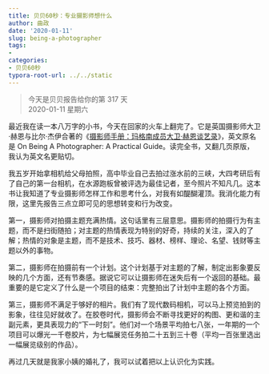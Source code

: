 ```yaml
---
title: 贝贝60秒：专业摄影师想什么
author: 曲政
date: '2020-01-11'
slug: being-a-photographer
tags:
- 
categories:
- 贝贝60秒
typora-root-url: ../../static
---
```

> 今天是贝贝报告给你的第 317 天   
> 2020-01-11 星期六 

最近我在读一本八万字的小书，今天在回家的火车上翻完了。它是英国摄影师大卫·赫恩与比尔·杰伊合著的《[摄影师手册：玛格南成员大卫·赫恩谈艺录](https://mp.weixin.qq.com/s/BrSjHbwS_QTImyx6J4IYcg)》，英文原名是 On Being A Photographer: A Practical Guide。读完全书，又翻几页原版，我认为英文名更贴切。

我五岁开始拿相机给父母拍照，高中毕业自己去拍过涨水前的三峡，大四考研后有了自己的第一台相机，在水源跑板曾被评选为最佳记者，至今照片不知凡几。这本书让我知道了专业摄影师怎样工作和思考什么，对我有如醍醐灌顶。我消化能力有限，这里先报告三点立即可见的思想转变和行为改变。

第一，摄影师对拍摄主题充满热情。这句话里有三层意思。摄影师的拍摄行为有主题，而不是扫街随拍；对主题的热情表现为特别的好奇，持续的关注，深入的了解；热情的对象是主题，而不是技术、技巧、器材、榜样、理论、名望、钱财等主题以外的事物。

第二，摄影师在拍摄前有一个计划。这个计划基于对主题的了解，制定出影象要反映的几个方面，还有节奏感。据说它可以让摄影师在迷失后有一个返回的基础。最重要的是它定义了什么是一个项目的结束：完整拍出了计划中主题的各个方面。

第三，摄影师不满足于够好的相片。我们有了现代数码相机，可以马上预览拍到的影象，往往见好就收了。在胶卷时代，摄影师会不断寻找更好的构图、更和谐的主副元素，更具表现力的“下一时刻”。他们对一个场景平均拍七八张，一年期的一个项目可以爆光一千卷胶片，为七幅展览任务拍二十五到三十卷（平均一百张里选出一幅展览级别的作品）。

再过几天就是我家小姨的婚礼了，我可以试着把以上认识化为实践。

